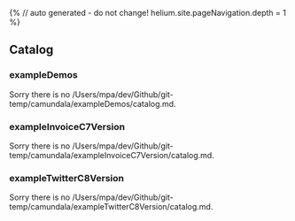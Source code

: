{%
// auto generated - do not change!
helium.site.pageNavigation.depth = 1
%}
## Catalog
### exampleDemos
Sorry there is no /Users/mpa/dev/Github/git-temp/camundala/exampleDemos/catalog.md.

### exampleInvoiceC7Version
Sorry there is no /Users/mpa/dev/Github/git-temp/camundala/exampleInvoiceC7Version/catalog.md.

### exampleTwitterC8Version
Sorry there is no /Users/mpa/dev/Github/git-temp/camundala/exampleTwitterC8Version/catalog.md.
